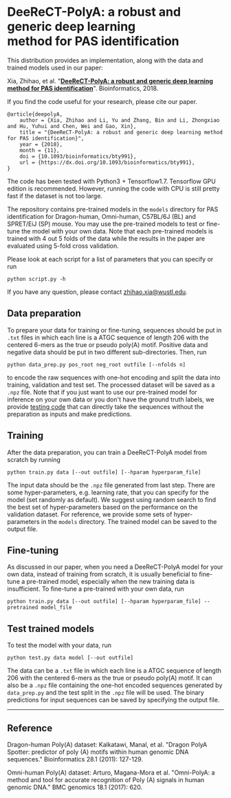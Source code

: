 # DeeReCT-PolyA: a robust and generic deep learning <br /> method for PAS identification

This distribution provides an implementation, along with the data and trained models used in our paper:

Xia, Zhihao, et al. "**[DeeReCT-PolyA: a robust and generic deep learning method for PAS identification](https://academic.oup.com/bioinformatics/advance-article/doi/10.1093/bioinformatics/bty991/5221014)**".  Bioinformatics, 2018.


If you find the code useful for your research, please cite our paper.
```
@article{deepolyA,
    author = {Xia, Zhihao and Li, Yu and Zhang, Bin and Li, Zhongxiao and Hu, Yuhui and Chen, Wei and Gao, Xin},
    title = "{DeeReCT-PolyA: a robust and generic deep learning method for PAS identification}",
    year = {2018},
    month = {11},
    doi = {10.1093/bioinformatics/bty991},
    url = {https://dx.doi.org/10.1093/bioinformatics/bty991},
}
```

The code has been tested with Python3 + Tensorflow1.7. Tensorflow GPU edition is recommended. However, running the code with CPU is still pretty fast if the dataset is not too large.

The repository contains pre-trained models in the `models` directory for PAS identification for Dragon-human, Omni-human, C57BL/6J (BL) and SPRET/EiJ (SP) mouse. You may use the pre-trained models to test or fine-tune the model with your own data. Note that each pre-trained models is trained with 4 out 5 folds of the data while the results in the paper are evaluated using 5-fold cross validation.

Please look at each script for a list of parameters that you can specify or run
```
python script.py -h
```
If you have any question, please contact zhihao.xia@wustl.edu.


## Data preparation
To prepare your data for training or fine-tuning, sequences should be put in `.txt` files in which each line is a ATGC sequence of length 206 with the centered 6-mers as the true or pseudo poly(A) motif. Positive data and negative data should be put in two different sub-directories. Then, run 
```
python data_prep.py pos_root neg_root outfile [--nfolds n]
```
to encode the raw sequences with one-hot encoding and split the data into training, validation and test set. The processed dataset will be saved as a `.npz` file. Note that if you just want to use our pre-trained model for inference on your own data or you don't have the ground truth labels, we provide [testing code](#test-trained-models) that can directly take the sequences without the preparation as inputs and make predictions.

## Training
After the data preparation, you can train a DeeReCT-PolyA model from scratch by running
```
python train.py data [--out outfile] [--hparam hyperparam_file]
```
The input data should be the `.npz` file generated from last step. There are some hyper-parameters, e.g. learning rate, that you can specify for the model (set randomly as default). We suggest using random search to find the best set of hyper-parameters based on the performance on the validation dataset. For reference, we provide some sets of hyper-parameters in the `models` directory. The trained model can be saved to the output file.

## Fine-tuning
As discussed in our paper, when you need a DeeReCT-PolyA model for your own data, instead of training from scratch, it is usually beneficial to fine-tune a pre-trained model, especially when the new training data is insufficient. To fine-tune a pre-trained with your own data, run
```
python train.py data [--out outfile] [--hparam hyperparam_file] --pretrained model_file
```

## Test trained models
 To test the model with your data, run 
```
python test.py data model [--out outfile]
```
The data can be a `.txt` file in which each line is a ATGC sequence of length 206 with the centered 6-mers as the true or pseudo poly(A) motif. It can also be a `.npz` file containing the one-hot encoded sequences generated by `data_prep.py` and the test split in the `.npz` file will be used. The binary predictions for input sequences can be saved by specifying the output file.  


***
## Reference
Dragon-human Poly(A) dataset: Kalkatawi, Manal, et al. "Dragon PolyA Spotter: predictor of poly (A) motifs within human genomic DNA sequences." Bioinformatics 28.1 (2011): 127-129.

Omni-human Poly(A) dataset: Arturo, Magana-Mora et al. "Omni-PolyA: a method and tool for accurate recognition of Poly (A) signals in human genomic DNA." BMC genomics 18.1 (2017): 620.


